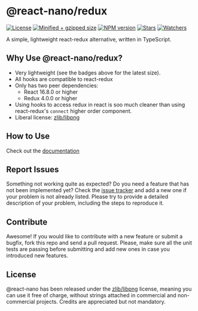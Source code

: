 # @react-nano/redux

[![License](https://flat.badgen.net/github/license/lusito/react-nano?icon=github)](https://github.com/Lusito/react-nano/blob/master/LICENSE)
[![Minified + gzipped size](https://flat.badgen.net/bundlephobia/minzip/@react-nano/redux?icon=dockbit)](https://bundlephobia.com/result?p=@react-nano/redux)
[![NPM version](https://flat.badgen.net/npm/v/@react-nano/redux?icon=npm)](https://www.npmjs.com/package/@react-nano/redux)
[![Stars](https://flat.badgen.net/github/stars/lusito/react-nano?icon=github)](https://github.com/lusito/react-nano)
[![Watchers](https://flat.badgen.net/github/watchers/lusito/react-nano?icon=github)](https://github.com/lusito/react-nano)

A simple, lightweight react-redux alternative, written in TypeScript.

## Why Use @react-nano/redux?

- Very lightweight (see the badges above for the latest size).
- All hooks are compatible to react-redux
- Only has two peer dependencies:
  - React 16.8.0 or higher
  - Redux 4.0.0 or higher
- Using hooks to access redux in react is soo much cleaner than using react-redux's `connect` higher order component.
- Liberal license: [zlib/libpng](https://github.com/Lusito/react-nano/blob/master/LICENSE)

## How to Use

Check out the [documentation](docs/setup.md)

## Report Issues

Something not working quite as expected? Do you need a feature that has not been implemented yet? Check the [issue tracker](https://github.com/Lusito/react-nano/issues) and add a new one if your problem is not already listed. Please try to provide a detailed description of your problem, including the steps to reproduce it.

## Contribute

Awesome! If you would like to contribute with a new feature or submit a bugfix, fork this repo and send a pull request. Please, make sure all the unit tests are passing before submitting and add new ones in case you introduced new features.

## License

@react-nano has been released under the [zlib/libpng](https://github.com/Lusito/react-nano/blob/master/LICENSE) license, meaning you
can use it free of charge, without strings attached in commercial and non-commercial projects. Credits are appreciated but not mandatory.
